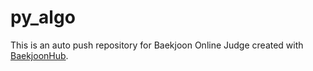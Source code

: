# py_algo
This is an auto push repository for Baekjoon Online Judge created with [BaekjoonHub](https://github.com/BaekjoonHub/BaekjoonHub).
